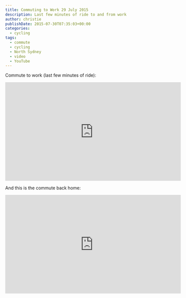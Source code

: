 ```yaml
---
title: Commuting to Work 29 July 2015
description: Last few minutes of ride to and from work
author: christie
publishDate: 2015-07-30T07:35:03+00:00
categories:
  - cycling
tags:
  - commute
  - cycling
  - North Sydney
  - video
  - YouTube
---
```


Commute to work (last few minutes of ride):

<iframe width="560" height="315" src="https://www.youtube.com/embed/B7pFFRut1oY" title="YouTube video player" frameborder="0" allow="accelerometer; autoplay; clipboard-write; encrypted-media; gyroscope; picture-in-picture" allowfullscreen></iframe>

And this is the commute back home:

<iframe width="560" height="315" src="https://www.youtube.com/embed/Zhz9WET3PrM" title="YouTube video player" frameborder="0" allow="accelerometer; autoplay; clipboard-write; encrypted-media; gyroscope; picture-in-picture" allowfullscreen></iframe>
